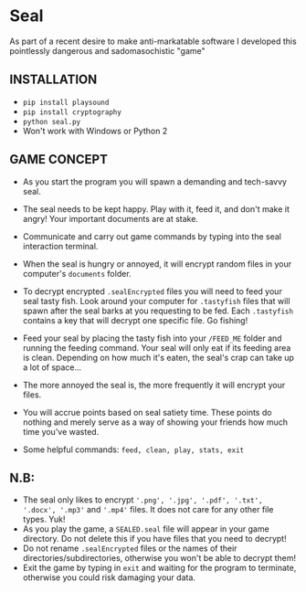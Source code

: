 # Seal

As part of a recent desire to make anti-markatable software I developed this pointlessly dangerous and sadomasochistic "game"

## INSTALLATION
- `pip install playsound`
- `pip install cryptography`
- `python seal.py`
- Won't work with Windows or Python 2

## GAME CONCEPT 
- As you start the program you will spawn a demanding and tech-savvy seal. 
- The seal needs to be kept happy. Play with it, feed it, and don't make it angry! Your important documents are at stake.
- Communicate and carry out game commands by typing into the seal interaction terminal. 
- When the seal is hungry or annoyed, it will encrypt random files in your computer's `documents` folder. 
- To decrypt encrypted `.sealEncrypted` files you will need to feed your seal tasty fish. Look around your computer for `.tastyfish` files that will spawn after the seal barks at you requesting to be fed. Each `.tastyfish` contains a key that will decrypt one specific file. Go fishing! 
- Feed your seal by placing the tasty fish into your `/FEED_ME` folder and running the feeding command. Your seal will only eat if its feeding area is clean. Depending on how much it's eaten, the seal's crap can take up a lot of space... 
- The more annoyed the seal is, the more frequently it will encrypt your files. 

- You will accrue points based on seal satiety time. These points do nothing and merely serve as a way of showing your friends how much time you've wasted.

- Some helpful commands: `feed, clean, play, stats, exit`

## N.B: 
- The seal only likes to encrypt `'.png', '.jpg', '.pdf', '.txt', '.docx', '.mp3'` and `'.mp4'` files. It does not care for any other file types. Yuk! 
- As you play the game, a `SEALED.seal` file will appear in your game directory. Do not delete this if you have files that you need to decrypt! 
- Do not rename `.sealEncrypted` files or the names of their directories/subdirectories, otherwise you won't be able to decrypt them!
- Exit the game by typing in `exit` and waiting for the program to terminate, otherwise you could risk damaging your data.